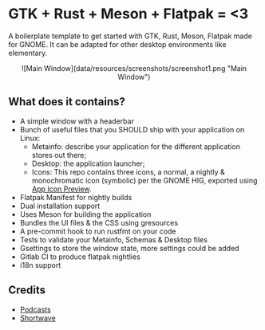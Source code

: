 # GTK + Rust + Meson + Flatpak = <3

A boilerplate template to get started with GTK, Rust, Meson, Flatpak made for GNOME. It can be adapted for other desktop environments like elementary.

<div align="center">
![Main Window](data/resources/screenshots/screenshot1.png "Main Window")
</div>

## What does it contains?

- A simple window with a headerbar
- Bunch of useful files that you SHOULD ship with your application on Linux:
    - Metainfo: describe your application for the different application stores out there;
    - Desktop: the application launcher;
    - Icons: This repo contains three icons, a normal, a nightly & monochromatic icon (symbolic) per the GNOME HIG, exported using [App Icon Preview](https://flathub.org/apps/details/org.gnome.design.AppIconPreview).
- Flatpak Manifest for nightly builds
- Dual installation support
- Uses Meson for building the application
- Bundles the UI files & the CSS using gresources
- A pre-commit hook to run rustfmt on your code
- Tests to validate your Metainfo, Schemas & Desktop files
- Gsettings to store the window state, more settings could be added
- Gitlab CI to produce flatpak nightlies
- i18n support


## Credits
- [Podcasts](https://gitlab.gnome.org/World/podcasts)
- [Shortwave](https://gitlab.gnome.org/World/Shortwave)

